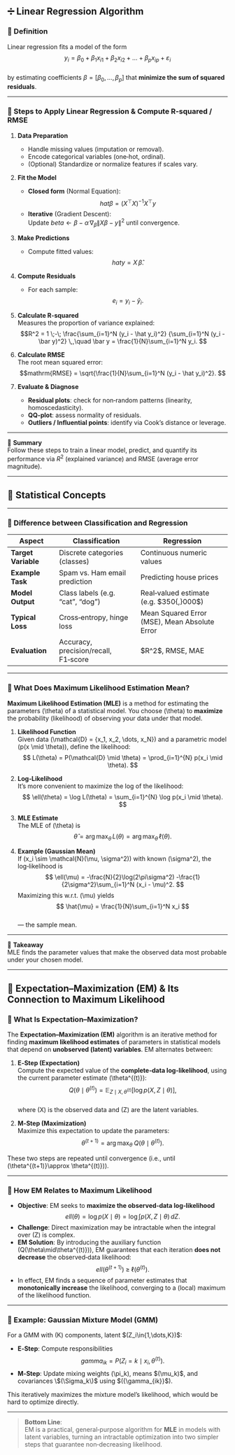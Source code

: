 ## ➗ Linear Regression Algorithm

### 📖 Definition  
Linear regression fits a model of the form  
$$y_i = \beta_0 + \beta_1 x_{i1} + \beta_2 x_{i2} + \dots + \beta_p x_{ip} + \varepsilon_i
$$  
by estimating coefficients $\beta = [\beta_0,\dots,\beta_p]$ that **minimize the sum of squared residuals**.

---

### 🔢 Steps to Apply Linear Regression & Compute R‑squared / RMSE

1. **Data Preparation**  
   - Handle missing values (imputation or removal).  
   - Encode categorical variables (one‑hot, ordinal).  
   - (Optional) Standardize or normalize features if scales vary.

2. **Fit the Model**  
   - **Closed form** (Normal Equation):  
     $$hat\beta = (X^\top X)^{-1} X^\top y
     $$  
   - **Iterative** (Gradient Descent):  
     Update $beta \leftarrow \beta - \alpha\,\nabla_{\beta} \bigl\|X\beta - y\bigr\|^2$ until convergence.

3. **Make Predictions**  
   - Compute fitted values:  
     $$hat y = X\,\hat\beta.
     $$

4. **Compute Residuals**  
   - For each sample:  
     $$e_i = y_i - \hat y_i.
     $$

5. **Calculate R‑squared**  
   Measures the proportion of variance explained:  
   $$R^2
   = 1 \;-\;
   \frac{\sum_{i=1}^N (y_i - \hat y_i)^2}
        {\sum_{i=1}^N (y_i - \bar y)^2}
   \,,\quad
   \bar y = \frac{1}{N}\sum_{i=1}^N y_i.
   $$

6. **Calculate RMSE**  
   The root mean squared error:  
   $$mathrm{RMSE}
   = \sqrt{\frac{1}{N}\sum_{i=1}^N (y_i - \hat y_i)^2}.
   $$

7. **Evaluate & Diagnose**  
   - **Residual plots**: check for non‑random patterns (linearity, homoscedasticity).  
   - **QQ‑plot**: assess normality of residuals.  
   - **Outliers / Influential points**: identify via Cook’s distance or leverage.  

---

🎯 **Summary**  
Follow these steps to train a linear model, predict, and quantify its performance via $R^2$ (explained variance) and RMSE (average error magnitude).

---
## 🔢 Statistical Concepts

---

### 🔹 Difference between Classification and Regression

| Aspect               | Classification                              | Regression                                        |
|----------------------|---------------------------------------------|---------------------------------------------------|
| **Target Variable**  | Discrete categories (classes)               | Continuous numeric values                         |
| **Example Task**     | Spam vs. Ham email prediction               | Predicting house prices                           |
| **Model Output**     | Class labels (e.g. “cat”, “dog”)            | Real‑valued estimate (e.g. \$350{,}000\$)         |
| **Typical Loss**     | Cross‑entropy, hinge loss                   | Mean Squared Error (MSE), Mean Absolute Error     |
| **Evaluation**       | Accuracy, precision/recall, F1‑score        | \$R^2\$, RMSE, MAE                                |

---

### 🔹 What Does **Maximum Likelihood Estimation** Mean?

**Maximum Likelihood Estimation (MLE)** is a method for estimating the parameters \(\theta\) of a statistical model. You choose \(\theta\) to **maximize** the probability (likelihood) of observing your data under that model.

1. **Likelihood Function**  
   Given data \(\mathcal{D} = \{x_1, x_2, \dots, x_N\}\) and a parametric model \(p(x \mid \theta)\), define the likelihood:
   $$
   L(\theta)
   = P(\mathcal{D} \mid \theta)
   = \prod_{i=1}^{N} p(x_i \mid \theta).
   $$

2. **Log‑Likelihood**  
   It’s more convenient to maximize the log of the likelihood:
   $$
   \ell(\theta)
   = \log L(\theta)
   = \sum_{i=1}^{N} \log p(x_i \mid \theta).
   $$

3. **MLE Estimate**  
   The MLE of \(\theta\) is
   $$
   \hat{\theta}
   = \arg\max_{\theta}\,L(\theta)
   = \arg\max_{\theta}\,\ell(\theta).
   $$

4. **Example (Gaussian Mean)**  
   If \(x_i \sim \mathcal{N}(\mu, \sigma^2)\) with known \(\sigma^2\), the log‑likelihood is
   $$
   \ell(\mu)
   = -\frac{N}{2}\log(2\pi\sigma^2)
     -\frac{1}{2\sigma^2}\sum_{i=1}^N (x_i - \mu)^2.
   $$
   Maximizing this w.r.t. \(\mu\) yields
   $$
   \hat{\mu}
   = \frac{1}{N}\sum_{i=1}^N x_i
   $$  
   — the sample mean.

---

🎯 **Takeaway**  
MLE finds the parameter values that make the observed data most probable under your chosen model.  

----
## 🔄 Expectation–Maximization (EM) & Its Connection to Maximum Likelihood

### 📖 What Is Expectation–Maximization?

The **Expectation–Maximization (EM)** algorithm is an iterative method for finding **maximum likelihood estimates** of parameters in statistical models that depend on **unobserved (latent) variables**. EM alternates between:

1. **E‑Step (Expectation)**  
   Compute the expected value of the **complete‑data log‑likelihood**, using the current parameter estimate \(\theta^{(t)}\):  
   $$
   Q\bigl(\theta \mid \theta^{(t)}\bigr)
   = \mathbb{E}_{Z\mid X,\theta^{(t)}}\bigl[\log p(X,Z\mid \theta)\bigr],
   $$  
   where \(X\) is the observed data and \(Z\) are the latent variables.

2. **M‑Step (Maximization)**  
   Maximize this expectation to update the parameters:  
   $$
   \theta^{(t+1)}
   = \arg\max_{\theta}\;Q\bigl(\theta \mid \theta^{(t)}\bigr).
   $$

These two steps are repeated until convergence (i.e., until \(\theta^{(t+1)}\approx \theta^{(t)}\)).

---

### 🎯 How EM Relates to Maximum Likelihood

- **Objective**: EM seeks to **maximize the observed‑data log‑likelihood**  
  $$ell(\theta)
  = \log p(X \mid \theta)
  = \log \int p(X,Z \mid \theta)\,dZ.
  $$
- **Challenge**: Direct maximization may be intractable when the integral over \(Z\) is complex.
- **EM Solution**: By introducing the auxiliary function \(Q(\theta\mid\theta^{(t)})\), EM guarantees that each iteration **does not decrease** the observed‑data likelihood:
  $$ell\bigl(\theta^{(t+1)}\bigr)
  \;\ge\;
  \ell\bigl(\theta^{(t)}\bigr).
  $$
- In effect, EM finds a sequence of parameter estimates that **monotonically increase** the likelihood, converging to a (local) maximum of the likelihood function.

---

### 📌 Example: Gaussian Mixture Model (GMM)

For a GMM with \(K\) components, latent \$(Z_i\in\{1,\dots,K\}\)$:

- **E‑Step**: Compute responsibilities  
  $$gamma_{ik}
  = P\bigl(Z_i = k \mid x_i,\theta^{(t)}\bigr).
  $$
- **M‑Step**: Update mixing weights \(\pi_k\), means \$(\mu_k\)$, and covariances \$(\Sigma_k\)$ using \$(\{\gamma_{ik}\}\$).

This iteratively maximizes the mixture model’s likelihood, which would be hard to optimize directly.

---

> **Bottom Line**:  
> EM is a practical, general‑purpose algorithm for **MLE** in models with latent variables, turning an intractable optimization into two simpler steps that guarantee non‑decreasing likelihood.  
